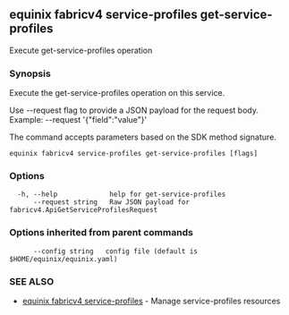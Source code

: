 ## equinix fabricv4 service-profiles get-service-profiles

Execute get-service-profiles operation

### Synopsis

Execute the get-service-profiles operation on this service.

Use --request flag to provide a JSON payload for the request body.
Example: --request '{"field":"value"}'

The command accepts parameters based on the SDK method signature.

```
equinix fabricv4 service-profiles get-service-profiles [flags]
```

### Options

```
  -h, --help             help for get-service-profiles
      --request string   Raw JSON payload for fabricv4.ApiGetServiceProfilesRequest
```

### Options inherited from parent commands

```
      --config string   config file (default is $HOME/equinix/equinix.yaml)
```

### SEE ALSO

* [equinix fabricv4 service-profiles](equinix_fabricv4_service-profiles.md)	 - Manage service-profiles resources

